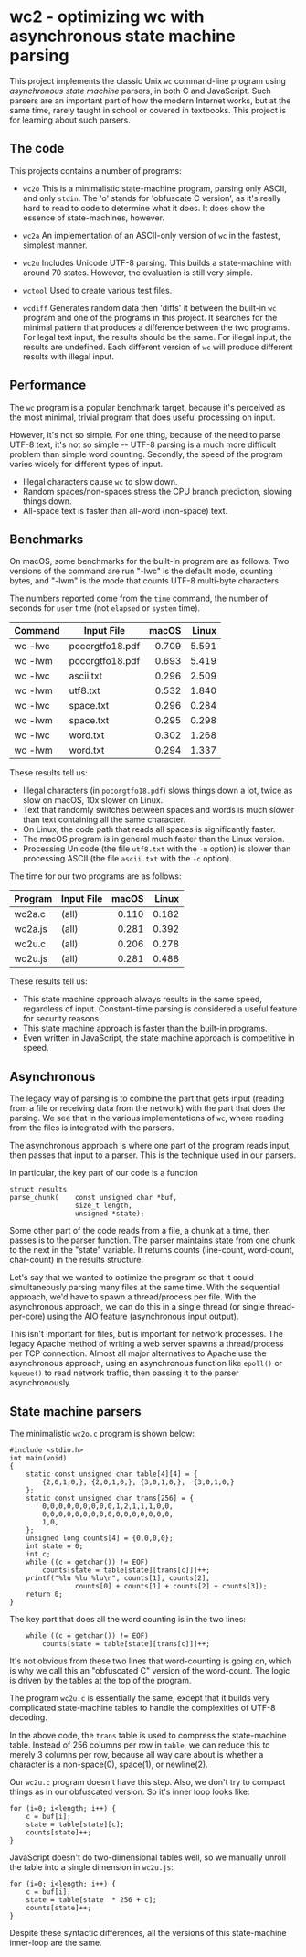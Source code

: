 # wc2 - optimizing wc with asynchronous state machine parsing

This project implements the classic Unix `wc` command-line program 
using *asynchronous state machine* parsers, in both C and JavaScript.
Such parsers are an important part of how the modern Internet works,
but at the same time, rarely taught in school or covered in textbooks.
This project is for learning about such parsers.

## The code

This projects contains a number of programs:

* `wc2o`
    This is a minimalistic state-machine program, parsing only ASCII,
    and only `stdin`. The 'o' stands for 'obfuscate C version', as
    it's really hard to read to code to determine what it does. It
    does show the essence of state-machines, however.

* `wc2a`
    An implementation of an ASCII-only version of `wc` in the fastest,
    simplest manner.

* `wc2u`
    Includes Unicode UTF-8 parsing. This builds a state-machine with
    around 70 states. However, the evaluation is still very simple.

* `wctool`
    Used to create various test files.

* `wcdiff`
    Generates random data then 'diffs' it between the built-in `wc`
    program and one of the programs in this project. It searches for
    the minimal pattern that produces a difference between the two
    programs. For legal text input, the results should be the same.
    For illegal input, the results are undefined. Each different
    version of `wc` will produce different results with illegal input.

## Performance

The `wc` program is a popular benchmark target, because it's perceived as the
most minimal, trivial program that does useful processing on input.

However, it's not so simple. For one thing, because of the need to parse
UTF-8 text, it's not so simple -- UTF-8 parsing is a much more difficult problem
than simple word counting. Secondly, the speed of the program varies widely
for different types of input.

* Illegal characters cause `wc` to slow down.
* Random spaces/non-spaces stress the CPU branch prediction, slowing things down.
* All-space text is faster than all-word (non-space) text.

## Benchmarks

On macOS, some benchmarks for the built-in program are as follows. Two versions
of the command are run "-lwc" is the default mode, counting bytes, and "-lwm" 
is the mode that counts UTF-8 multi-byte characters.

The numbers reported come from the `time` command, the number of seconds for
`user` time (not `elapsed` or `system` time).


| Command | Input File    | macOS | Linux |
|---------|---------------|------:|------:|
| wc -lwc |pocorgtfo18.pdf|0.709  | 5.591 |
| wc -lwm |pocorgtfo18.pdf|0.693  | 5.419 |
| wc -lwc |ascii.txt      |0.296  | 2.509 |
| wc -lwm |utf8.txt       |0.532  | 1.840 |
| wc -lwc |space.txt      |0.296  | 0.284 |
| wc -lwm |space.txt      |0.295  | 0.298 |
| wc -lwc |word.txt       |0.302  | 1.268 |
| wc -lwm |word.txt       |0.294  | 1.337 |

These results tell us:

* Illegal characters (in `pocorgtfo18.pdf`) slows things down a lot,
  twice as slow on macOS, 10x slower on Linux.
* Text that randomly switches between spaces and words is much slower
  than text containing all the same character.
* On Linux, the code path that reads all spaces is significantly faster.
* The macOS program is in general much faster than the Linux version.
* Processing Unicode (the file `utf8.txt` with the `-m` option) is slower
  than processing ASCII (the file `ascii.txt` with the `-c` option).

The time for our two programs are as follows:

| Program | Input File    | macOS | Linux |
|---------|---------------|------:|------:|
| wc2a.c  | (all)         |0.110  | 0.182 |
| wc2a.js | (all)         |0.281  | 0.392 |
| wc2u.c  | (all)         |0.206  | 0.278 |
| wc2u.js | (all)         |0.281  | 0.488 |

These results tell us:

* This state machine approach always results in the same speed, regardless
  of input. Constant-time parsing is considered a useful feature for security
  reasons.
* This state machine approach is faster than the built-in programs.
* Even written in JavaScript, the state machine approach is competitive in speed.

## Asynchronous

The legacy way of parsing is to combine the part that gets input (reading from
a file or receiving data from the network) with the part that does the parsing.
We see that in the various implementations of `wc`, where reading from the files
is integrated with the parsers.

The asynchronous approach is where one part of the program reads input, then
passes that input to a parser. This is the technique used in our parsers.

In particular, the key part of our code is a function

    struct results 
    parse_chunk(    const unsigned char *buf,
                    size_t length,
                    unsigned *state);

Some other part of the code reads from a file, a chunk at a time, then passes
is to the parser function. The parser maintains state from one chunk to the next
in the "state" variable. It returns counts (line-count, word-count, char-count)
in the results structure.

Let's say that we wanted to optimize the program so that it could simultaneously
parsing many files at the same time. With the sequential approach, we'd have to 
spawn a thread/process per file. With the asynchronous approach, we can do this
in a single thread (or single thread-per-core) using the AIO feature (asynchronous
input output).

This isn't important for files, but is important for network processes. The legacy
Apache method of writing a web server spawns a thread/process per TCP connection.
Almost all major alternatives to Apache use the asynchronous approach, using
an asynchronous function like `epoll()` or `kqueue()` to read network traffic,
then passing it to the parser asynchronously.

## State machine parsers

The minimalistic `wc2o.c` program is shown below:

    #include <stdio.h>
    int main(void)
    {
        static const unsigned char table[4][4] = {
            {2,0,1,0,}, {2,0,1,0,}, {3,0,1,0,},  {3,0,1,0,}
        };
        static const unsigned char trans[256] = {
            0,0,0,0,0,0,0,0,0,1,2,1,1,1,0,0,
            0,0,0,0,0,0,0,0,0,0,0,0,0,0,0,0,
            1,0,
        };
        unsigned long counts[4] = {0,0,0,0};
        int state = 0;
        int c;
        while ((c = getchar()) != EOF)
            counts[state = table[state][trans[c]]]++;
        printf("%lu %lu %lu\n", counts[1], counts[2], 
                    counts[0] + counts[1] + counts[2] + counts[3]);
        return 0;
    }

The key part that does all the word counting is in the two lines:

        while ((c = getchar()) != EOF)
            counts[state = table[state][trans[c]]]++;

It's not obvious from these two lines that word-counting is going on,
which is why we call this an "obfuscated C" version of the word-count.
The logic is driven by the tables at the top of the program.

The program `wc2u.c` is essentially the same, except that it builds
very complicated state-machine tables to handle the complexities 
of UTF-8 decoding.

In the above code, the `trans` table is used to compress the state-machine
table. Instead of 256 columns per row in `table`, we can reduce this to
merely 3 columns per row, because all way care about is whether a character
is a non-space(0), space(1), or newline(2).

Our `wc2u.c` program doesn't have this step. Also, we don't try to
compact things as in our obfuscated version. So it's inner loop looks
like:

    for (i=0; i<length; i++) {
        c = buf[i];
        state = table[state][c];
        counts[state]++;
    }

JavaScript doesn't do two-dimensional tables well, so we manually unroll
the table into a single dimension in `wc2u.js`:

    for (i=0; i<length; i++) {
        c = buf[i];
        state = table[state  * 256 + c];
        counts[state]++;
    }

Despite these syntactic differences, all the versions of this state-machine 
inner-loop are the same.
